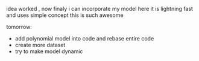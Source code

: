 idea worked , now finaly 
i can incorporate my model here 
it is lightning fast and uses simple concept
this is such awesome


tomorrow:
- add polynomial model into code and rebase entire code
- create more dataset
- try to make model dynamic

